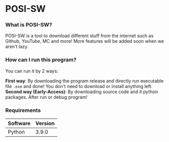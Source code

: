 # POSI-SW

### What is POSI-SW?
POSI-SW is a tool to download different stuff from the internet such as Github, YouTube, MC and more!
More features will be added soon when we aren't lazy.

### How can I run this program?

You can run it by 2 ways:

**First way**: By downloading the program release and directly run executable file `.exe` and done! You don't need to download or install anything left.<br/>
**Second way (Early-Access)**: By downloading source code and it python packages. After run or debug program!

### Requirements
|Software| Version |
|--|--|
| Python | 3.9.0 |

